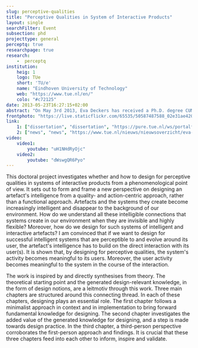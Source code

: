 ```yaml
---
slug: perceptive-qualities
title: "Perceptive Qualities in System of Interactive Products"
layout: single
searchFilter: Event
subsection: phd
projecttype: general
perceptq: true
researchpage: true
research: 
    -  perceptq
institution:
    heig: 1
    logo: TUe
    short: 'TU/e'
    name: "Eindhoven University of Technology"
    web: "https://www.tue.nl/en/"
    colo: "#c72125"
date: 2013-05-23T16:27:15+02:00
abstract: "On May 3rd 2013, Eva Deckers has received a Ph.D. degree CUM LAUDE on the topic of Perceptive Qualities in System of Interactive Products."
frontphoto: "https://live.staticflickr.com/65535/50587487588_02e31ae420.jpg"
link:
    1: ["dissertation", "dissertation", "https://pure.tue.nl/ws/portalfiles/portal/3644790/753907.pdf"]
    2: ["news", "news", "https://www.tue.nl/nieuws/nieuwsoverzicht/eva-deckers-cum-laude-gepromoveerd/"]
video:
    video1:
        youtube: "uH1NHdRyOjc"
    video2:
        youtube: "dWswgQR6Pyo"
---
```


This doctoral project investigates whether and how to design for perceptive qualities in systems of interactive products from a phenomenological point of view. It sets out to form and frame a new perspective on designing an artefact's intelligence from a quality- and action-centric approach, rather than a functional approach. Artefacts and the systems they create become increasingly intelligent and disappear to the background of our environment. How do we understand all these intelligible connections that systems create in our environment when they are invisible and highly flexible? Moreover, how do we design for such systems of intelligent and interactive artefacts? I am convinced that if we want to design for successful intelligent systems that are perceptible to and evolve around its user, the artefact's intelligence has to build on the direct interaction with its user(s). It is shown that, by designing for perceptive qualities, the system's activity becomes meaningful to its users. Moreover, the user activity becomes meaningful to the system in the course of the interaction.

The work is inspired by and directly synthesises from theory. The theoretical starting point and the generated design-relevant knowledge, in the form of design notions, are a leitmotiv through this work. Three main chapters are structured around this connecting thread. In each of these chapters, designing plays an essential role. The first chapter follows a minimalist approach in context and in implementation to bring forward fundamental knowledge for designing. The second chapter investigates the added value of the generated knowledge for designing, and a step is made towards design practice. In the third chapter, a third-person perspective corroborates the first-person approach and findings. It is crucial that these three chapters feed into each other to inform, inspire and validate.